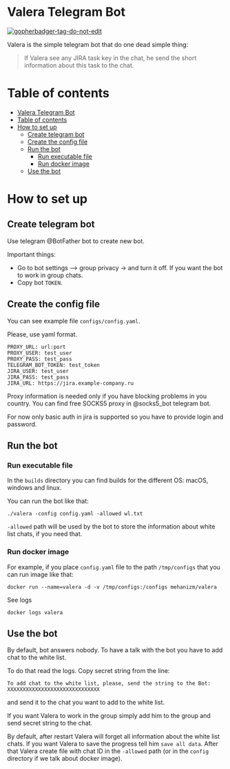 Valera Telegram Bot
===

<a href='https://github.com/jpoles1/gopherbadger' target='_blank'>![gopherbadger-tag-do-not-edit](https://img.shields.io/badge/Go%20Coverage-59%25-brightgreen.svg?longCache=true&style=flat)</a>

Valera is the simple telegram bot that do one dead simple thing:

> If Valera see any JIRA task key in the chat, he send the short information about this task to the chat.

Table of contents
===

- [Valera Telegram Bot](#valera-telegram-bot)
- [Table of contents](#table-of-contents)
- [How to set up](#how-to-set-up)
  - [Create telegram bot](#create-telegram-bot)
  - [Create the config file](#create-the-config-file)
  - [Run the bot](#run-the-bot)
    - [Run executable file](#run-executable-file)
    - [Run docker image](#run-docker-image)
  - [Use the bot](#use-the-bot)

# How to set up

## Create telegram bot

Use telegram @BotFather bot to create new bot. 

Important things:
* Go to bot settings –> group privacy -> and turn it off. If you want the bot to work in group chats.
* Copy bot `TOKEN`.

## Create the config file

You can see example file `configs/config.yaml`.

Please, use yaml format.

```
PROXY_URL: url:port
PROXY_USER: test_user
PROXY_PASS: test_pass
TELEGRAM_BOT_TOKEN: test_token
JIRA_USER: test_user
JIRA_PASS: test_pass
JIRA_URL: https://jira.example-company.ru
```

Proxy information is needed only if you have blocking problems in you country. You can find free SOCKS5 proxy in @socks5_bot telegram bot.

For now only basic auth in jira is supported so you have to provide login and password.

## Run the bot

### Run executable file

In the `builds` directory you can find builds for the different OS: macOS, windows and linux.

You can run the bot like that:

`./valera -config config.yaml -allowed wl.txt`

`-allowed` path will be used by the bot to store the information about white list chats, if you need that.

### Run docker image

For example, if you place `config.yaml` file to the path `/tmp/configs` that you can run image like that:

`docker run --name=valera -d -v /tmp/configs:/configs mehanizm/valera`

See logs

`docker logs valera`

## Use the bot

By default, bot answers nobody. To have a talk with the bot you have to add chat to the white list.

To do that read the logs. Copy secret string from the line:

`To add chat to the white list, please, send the string to the Bot: XXXXXXXXXXXXXXXXXXXXXXXXXXXXXX`

and send it to the chat you want to add to the white list.

If you want Valera to work in the group simply add him to the group and send secret string to the chat.

By default, after restart Valera will forget all information about the white list chats. If you want Valera to save the progress tell him `save all data`. After that Valera create file with chat ID in the `-allowed` path (or in the `config` directory if we talk about docker image).

